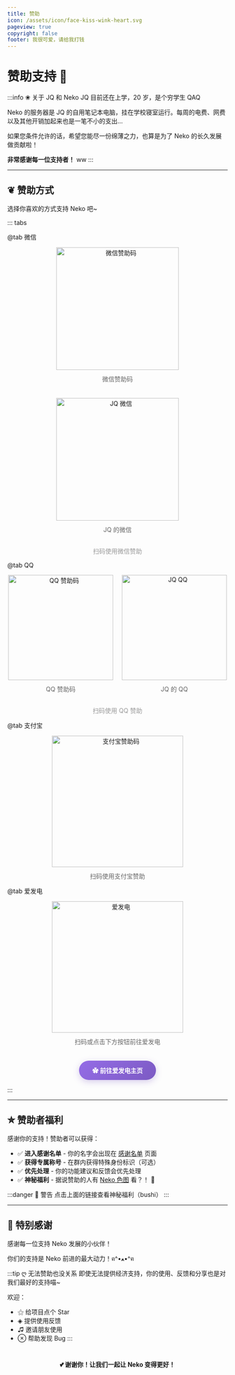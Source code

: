 ```yaml
---
title: 赞助
icon: /assets/icon/face-kiss-wink-heart.svg
pageview: true
copyright: false
footer: 我很可爱，请给我打钱
---
```


# 赞助支持 💝

:::info ❀ 关于 JQ 和 Neko
JQ 目前还在上学，20 岁，是个穷学生 QAQ

Neko 的服务器是 JQ 的自用笔记本电脑，挂在学校寝室运行。每周的电费、网费以及其他开销加起来也是一笔不小的支出...

如果您条件允许的话，希望您能尽一份绵薄之力，也算是为了 Neko 的长久发展做贡献啦！

**非常感谢每一位支持者！** ww
:::

---

## ❦ **赞助方式**

选择你喜欢的方式支持 Neko 吧~

::: tabs

@tab  微信

<div style="display: flex; justify-content: center; gap: 20px; flex-wrap: wrap;">
  <div style="text-align: center;">
    <img src="https://drive.nekodayo.top/raw/nekodocs/image/nekom.jpg" alt="微信赞助码" width="280">
    <p style="color: #666; margin-top: 10px;">微信赞助码</p>
  </div>
  <div style="text-align: center;">
    <img src="https://drive.nekodayo.top/raw/nekodocs/image/jqwx.png" alt="JQ 微信" width="280">
    <p style="color: #666; margin-top: 10px;">JQ 的微信</p>
  </div>
</div>

<p style="text-align: center; color: #999; margin-top: 15px;">扫码使用微信赞助</p>

@tab  QQ 

<div style="display: flex; justify-content: center; gap: 20px; flex-wrap: wrap;">
  <div style="text-align: center;">
    <img src="https://drive.nekodayo.top/raw/nekodocs/image/nekoqq.png" alt="QQ 赞助码" width="240">
    <p style="color: #666; margin-top: 10px;">QQ 赞助码</p>
  </div>
  <div style="text-align: center;">
    <img src="https://drive.nekodayo.top/raw/nekodocs/image/jqqq.png" alt="JQ QQ" width="240">
    <p style="color: #666; margin-top: 10px;">JQ 的 QQ</p>
  </div>
</div>

<p style="text-align: center; color: #999; margin-top: 15px;">扫码使用 QQ 赞助</p>

@tab  支付宝

<div style="text-align: center;">
  <img src="https://drive.nekodayo.top/raw/nekodocs/image/jqzfb.jpg" alt="支付宝赞助码" width="300">
  <p style="color: #666; margin-top: 10px;">扫码使用支付宝赞助</p>
</div>

@tab  爱发电

<div style="text-align: center;">
  <img src="https://drive.nekodayo.top/raw/nekodocs/image/afd.jpg" alt="爱发电" width="300">
  <p style="color: #666; margin-top: 10px;">扫码或点击下方按钮前往爱发电</p>
  
  <a href="https://afdian.com/a/nekodayo0228" target="_blank" style="display: inline-block; margin-top: 20px; padding: 12px 30px; background: linear-gradient(135deg, #946ce6 0%, #7c5ac3 100%); color: white; text-decoration: none; border-radius: 25px; font-weight: bold; box-shadow: 0 4px 15px rgba(124, 90, 195, 0.3); transition: all 0.3s;">
    ✿ 前往爱发电主页
  </a>
</div>

:::

---

## ✮ **赞助者福利**

感谢你的支持！赞助者可以获得：

- ✅ **进入感谢名单** - 你的名字会出现在 [感谢名单](/thankU) 页面
- ✅ **获得专属称号** - 在群内获得特殊身份标识（可选）
- ✅ **优先处理** - 你的功能建议和反馈会优先处理
- ✅ **神秘福利** - 据说赞助的人有 [Neko 色图](https://drive.nekodayo.top/raw/nekodocs/video/nibeipianle.mp4) 看？！ 👀

:::danger 🔞 警告
点击上面的链接查看神秘福利（bushi）
:::

---

## 🙏 **特别感谢**

感谢每一位支持 Neko 发展的小伙伴！

你们的支持是 Neko 前进的最大动力！ฅ^•ﻌ•^ฅ

:::tip ღ 无法赞助也没关系
即使无法提供经济支持，你的使用、反馈和分享也是对我们最好的支持喵~

欢迎：
- ⚝ 给项目点个 Star
- ◈ 提供使用反馈
- ♫ 邀请朋友使用
- ⊗ 帮助发现 Bug
:::

<div style="text-align: center; margin-top: 40px;">
  <strong>💕 谢谢你！让我们一起让 Neko 变得更好！</strong>
</div>